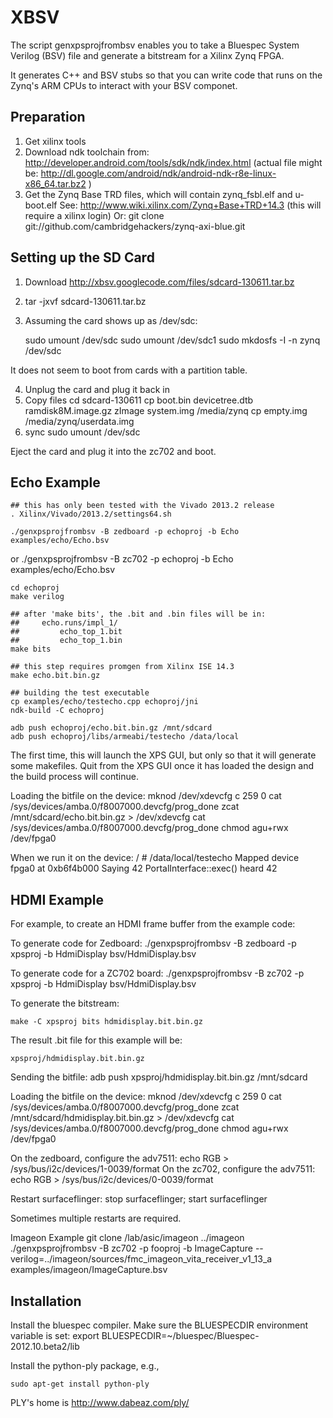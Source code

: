 XBSV
====

The script genxpsprojfrombsv enables you to take a Bluespec System
Verilog (BSV) file and generate a bitstream for a Xilinx Zynq FPGA. 

It generates C++ and BSV stubs so that you can write code that runs on
the Zynq's ARM CPUs to interact with your BSV componet.

Preparation
-----------
1. Get xilinx tools
2. Download ndk toolchain from: 
     http://developer.android.com/tools/sdk/ndk/index.html
     (actual file might be:
         http://dl.google.com/android/ndk/android-ndk-r8e-linux-x86_64.tar.bz2
     )
3. Get the Zynq Base TRD files, which will contain zynq_fsbl.elf and u-boot.elf
     See: http://www.wiki.xilinx.com/Zynq+Base+TRD+14.3
     (this will require a xilinx login)
   Or:
      git clone git://github.com/cambridgehackers/zynq-axi-blue.git

Setting up the SD Card
----------------------

1. Download http://xbsv.googlecode.com/files/sdcard-130611.tar.bz
2. tar -jxvf sdcard-130611.tar.bz
3. Assuming the card shows up as /dev/sdc:

   sudo umount /dev/sdc
   sudo umount /dev/sdc1
   sudo mkdosfs -I -n zynq /dev/sdc

It does not seem to boot from cards with a partition table.

4. Unplug the card and plug it back in
5. Copy files
   cd sdcard-130611
   cp boot.bin devicetree.dtb ramdisk8M.image.gz zImage system.img /media/zynq
   cp empty.img /media/zynq/userdata.img
5. sync
   sudo umount /dev/sdc

Eject the card and plug it into the zc702 and boot.

Echo Example
------------

    ## this has only been tested with the Vivado 2013.2 release
    . Xilinx/Vivado/2013.2/settings64.sh

    ./genxpsprojfrombsv -B zedboard -p echoproj -b Echo examples/echo/Echo.bsv
or
    ./genxpsprojfrombsv -B zc702 -p echoproj -b Echo examples/echo/Echo.bsv

    cd echoproj
    make verilog

    ## after 'make bits', the .bit and .bin files will be in:
    ##     echo.runs/impl_1/
    ##         echo_top_1.bit
    ##         echo_top_1.bin
    make bits

    ## this step requires promgen from Xilinx ISE 14.3
    make echo.bit.bin.gz

    ## building the test executable
    cp examples/echo/testecho.cpp echoproj/jni
    ndk-build -C echoproj

    adb push echoproj/echo.bit.bin.gz /mnt/sdcard
    adb push echoproj/libs/armeabi/testecho /data/local

The first time, this will launch the XPS GUI, but only so that it will
generate some makefiles. Quit from the XPS GUI once it has loaded the
design and the build process will continue.

Loading the bitfile on the device:
    mknod /dev/xdevcfg c 259 0
    cat /sys/devices/amba.0/f8007000.devcfg/prog_done
    zcat /mnt/sdcard/echo.bit.bin.gz > /dev/xdevcfg
    cat /sys/devices/amba.0/f8007000.devcfg/prog_done
    chmod agu+rwx /dev/fpga0

When we run it on the device:
    / # /data/local/testecho 
    Mapped device fpga0 at 0xb6f4b000
    Saying 42
    PortalInterface::exec()
    heard 42


HDMI Example
------------

For example, to create an HDMI frame buffer from the example code:

To generate code for Zedboard:
    ./genxpsprojfrombsv -B zedboard -p xpsproj -b HdmiDisplay bsv/HdmiDisplay.bsv

To generate code for a ZC702 board:
    ./genxpsprojfrombsv -B zc702 -p xpsproj -b HdmiDisplay bsv/HdmiDisplay.bsv

To generate the bitstream:

    make -C xpsproj bits hdmidisplay.bit.bin.gz

The result .bit file for this example will be:

    xpsproj/hdmidisplay.bit.bin.gz

Sending the bitfile:
    adb push xpsproj/hdmidisplay.bit.bin.gz /mnt/sdcard

Loading the bitfile on the device:
    mknod /dev/xdevcfg c 259 0
    cat /sys/devices/amba.0/f8007000.devcfg/prog_done
    zcat /mnt/sdcard/hdmidisplay.bit.bin.gz > /dev/xdevcfg
    cat /sys/devices/amba.0/f8007000.devcfg/prog_done
    chmod agu+rwx /dev/fpga0

On the zedboard, configure the adv7511:
   echo RGB > /sys/bus/i2c/devices/1-0039/format
On the zc702, configure the adv7511:
   echo RGB > /sys/bus/i2c/devices/0-0039/format

Restart surfaceflinger:
   stop surfaceflinger; start surfaceflinger

Sometimes multiple restarts are required.

Imageon Example
    git clone /lab/asic/imageon ../imageon
    ./genxpsprojfrombsv -B zc702 -p fooproj -b ImageCapture --verilog=../imageon/sources/fmc_imageon_vita_receiver_v1_13_a examples/imageon/ImageCapture.bsv

Installation
------------

Install the bluespec compiler. Make sure the BLUESPECDIR environment
variable is set:
    export BLUESPECDIR=~/bluespec/Bluespec-2012.10.beta2/lib
	
Install the python-ply package, e.g.,

    sudo apt-get install python-ply

PLY's home is http://www.dabeaz.com/ply/

